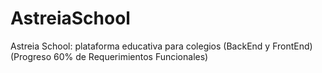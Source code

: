 # AstreiaSchool
Astreia School: plataforma educativa para colegios (BackEnd y FrontEnd) (Progreso 60% de Requerimientos Funcionales)
